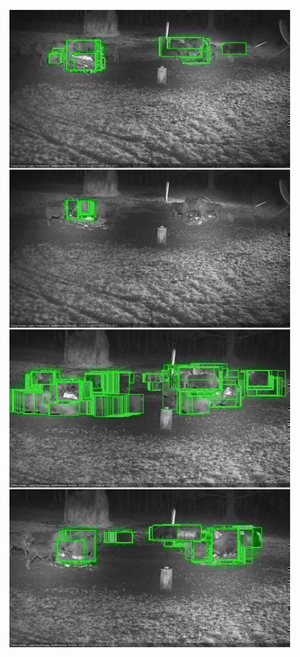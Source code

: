 ![20201123-174550-175553](in2/20201123/20201123-174550-175553_0_.jpg)
![20201123-175600-180602](in2/20201123/20201123-175600-180602_0_.jpg)
![20201123-180609-181612](in2/20201123/20201123-180609-181612_0_.jpg)
![20201123-181618-182621](in2/20201123/20201123-181618-182621_0_.jpg)
